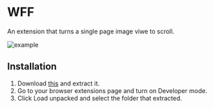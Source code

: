# WFF
An extension that turns a single page image viwe to scroll.

![example](https://i.imgur.com/1rWayHC.jpeg)

## Installation

1. Download [this](https://github.com/Rmjp/WFF/archive/refs/heads/main.zip) and extract it.
2. Go to your browser extensions page and turn on Developer mode.
3. Click Load unpacked and select the folder that extracted.

